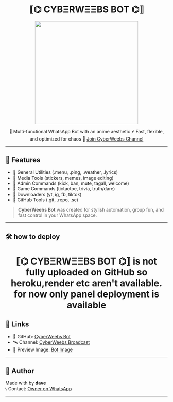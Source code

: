 <h1 align="center">⟦⌬ CYBΞRWΞΞBS BOT ⌬⟧</h1>

<p align="center">
  <img src="https://files.catbox.moe/wlan6q.jpeg" width="320" />
</p>

<p align="center">
  🔮 Multi-functional WhatsApp Bot with an anime aesthetic  
  ⚡ Fast, flexible, and optimized for chaos  
  🔗 <a href="https://whatsapp.com/channel/0029VavpWUvGk1Fkbzz0vz0v">Join CyberWeebs Channel</a>  
</p>

---

## 🚀 Features

- 🔹 General Utilities (.menu, .ping, .weather, .lyrics)
- 🔹 Media Tools (stickers, memes, image editing)
- 🔹 Admin Commands (kick, ban, mute, tagall, welcome)
- 🔹 Game Commands (tictactoe, trivia, truth/dare)
- 🔹 Downloaders (yt, ig, fb, tiktok)
- 🔹 GitHub Tools (.git, .repo, .sc)

> **CyberWeebs Bot** was created for stylish automation, group fun, and fast control in your WhatsApp space.

---

## 🛠 how to deploy 
<h1 align="center">⟦⌬ CYBΞRWΞΞBS BOT ⌬⟧ is not fully uploaded on GitHub so heroku,render etc aren't available. for now only panel deployment is available</h1>

## 📡 Links

- 🔗 GitHub: [CyberWeebs Bot](https://github.com/Davemiracle01/cyberweebsbot)
- 🛰️ Channel: [CyberWeebs Broadcast](https://whatsapp.com/channel/0029VavpWUvGk1Fkbzz0vz0v)
- 📸 Preview Image: [Bot Image](https://files.catbox.moe/wlan6q.jpeg)

---

## 💬 Author

Made with by **dave**  
📞 Contact: [Owner on WhatsApp](https://wa.me/254769279076)

---
